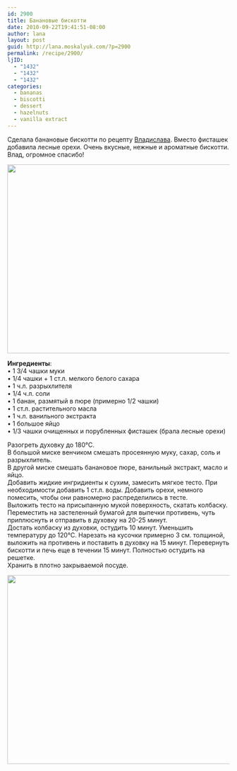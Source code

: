 ```yaml
---
id: 2900
title: Банановые бискотти
date: 2010-09-22T19:41:51-08:00
author: lana
layout: post
guid: http://lana.moskalyuk.com/?p=2900
permalink: /recipe/2900/
ljID:
  - "1432"
  - "1432"
  - "1432"
categories:
  - bananas
  - biscotti
  - dessert
  - hazelnuts
  - vanilla extract
---
```

Сделала банановые бискотти по рецепту [Владислава](http://arx0nt.livejournal.com/12283.html). Вместо фисташек добавила лесные орехи. Очень вкусные, нежные и ароматные бискотти. Влад, огромное спасибо!

<img loading="lazy" class="alignnone" title="Banana biscotti with hazelnuts" src="http://farm5.static.flickr.com/4104/5010598664_46d060174f_z.jpg" alt="" width="640" height="427" /> 

**Ингредиенты**:  
• 1 3/4 чашки муки  
• 1/4 чашки + 1 ст.л. мелкого белого сахара  
• 1 ч.л. разрыхлителя  
• 1/4 ч.л. соли  
• 1 банан, размятый в пюре (примерно 1/2 чашки)  
• 1 ст.л. растительного масла  
• 1 ч.л. ванильного экстракта  
• 1 большое яйцо  
• 1/3 чашки очищенных и порубленных фисташек (брала лесные орехи)

Разогреть духовку до 180°С.  
В большой миске венчиком смешать просеянную муку, сахар, соль и разрыхлитель.  
В другой миске смешать банановое пюре, ванильный экстракт, масло и яйцо.  
Добавить жидкие ингридиенты к сухим, замесить мягкое тесто. При необходимости добавить 1 ст.л. воды. Добавить орехи, немного помесить, чтобы они равномерно распределились в тесте.  
Выложить тесто на присыпанную мукой поверхность, скатать колбаску. Переместить на застеленный бумагой для выпечки противень, чуть приплюснуть и отправить в духовку на 20-25 минут.  
Достать колбаску из духовки, остудить 10 минут. Уменьшить температуру до 120°С. Нарезать на кусочки примерно 3 см. толщиной, выложить на противень и поставить в духовку на 15 минут. Перевернуть бискотти и печь еще в течении 15 минут. Полностью остудить на решетке.  
Хранить в плотно закрываемой посуде.

<img loading="lazy" class="alignnone" title="flowers" src="http://farm5.static.flickr.com/4084/5010589954_51ac757e0b_z.jpg" alt="" width="640" height="427" />